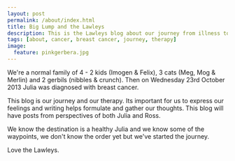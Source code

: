 ```yaml
---
layout: post
permalink: /about/index.html
title: Big Lump and the Lawleys
description: This is the Lawleys blog about our journey from illness to health.
tags: [about, cancer, breast cancer, journey, therapy]
image:
  feature: pinkgerbera.jpg
---
```


We're a normal family of 4 - 2 kids (Imogen & Felix), 3 cats (Meg, Mog & Merlin)
and 2 gerbils (nibbles & crunch).  Then on Wednesday 23rd October 2013 Julia
was diagnosed with breast cancer.

This blog is our journey and our therapy.  Its important for us to express our
feelings and writing helps formulate and gather our thoughts.  This blog will have
posts from perspectives of both Julia and Ross.

We know the destination is a healthy Julia and we know some of the waypoints, we
don't know the order yet but we've started the journey.

Love the Lawleys.